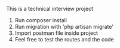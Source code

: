 This is a technical interview project

1. Run composer install
2. Run migration with 'php artisan migrate'
3. Import postman file inside project
4. Feel free to test the routes and the code
